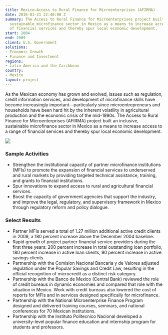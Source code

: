 ```yaml
---
title: Mexico—Access to Rural Finance for Microenterprises (AFIRMA)
date: 2016-01-21 22:40:00 Z
summary: The Access to Rural Finance for Microenterprises project built an inclusive,
  sustainable microfinance sector in Mexico as a means to increase access to a range
  of financial services and thereby spur local economic development.
start: 2004
end: 2009
client: U.S. Government
solutions:
- Economic Growth
- Finance and Investment
regions:
- Latin America and the Caribbean
country:
- Mexico
layout: project
---
```


As the Mexican economy has grown and evolved, issues such as regulation, credit information services, and development of microfinance skills have become increasingly important—particularly since microentrepreneurs and households have been hard hit by the inherent volatility in agricultural production and the economic crisis of the mid-1990s. The Access to Rural Finance for Microenterprises (AFIRMA) project built an inclusive, sustainable microfinance sector in Mexico as a means to increase access to a range of financial services and thereby spur local economic development.

![][1]

### Sample Activities

* Strengthen the institutional capacity of partner microfinance institutions (MFIs) to promote the expansion of financial services to underserved and rural markets by providing targeted technical assistance, training, and grants to financial institutions.
* Spur innovations to expand access to rural and agricultural financial services.
* Boost the capacity of government agencies that support the industry, and improve the legal, regulatory, and supervisory framework in Mexico through regulatory reform and policy dialogue.

### Select Results

* Partner MFIs served a total of 1.27 million additional active credit clients in 2009, a 180 percent increase above the December 2004 baseline.
* Rapid growth of project partner financial service providers during the first three years: 200 percent increase in total outstanding loan portfolio, 180 percent increase in active loan clients, 90 percent increase in active savings clients.
* Partnership with the Comision Nacional Bancaria y de Valores adjusted regulation under the Popular Savings and Credit Law, resulting in the official recognition of microcredit as a distinct risk category.
* Partnership with the Banco de Mexico (Central Bank) reviewed the role of credit bureaus in dynamic economies and compared that role with the situation in Mexico. Work with credit bureaus also lowered the cost of reports for MFIs and in services designed specifically for microfinance.
* Partnership with the National Microenterprise Finance Program designed and delivered training courses, seminars, and national conferences for 70 Mexican institutions.
* Partnership with the Instituto Politecnico Nacional developed a university-level popular finance education and internship program for students and professors.

[1]: https://assetify-dai.com/projects/afirmainner.jpg

